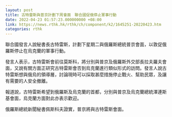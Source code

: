 ```yaml
---
layout: post
title: 古特雷斯與普京計劃下周會面　聯合國促俄停止軍事行動
date: 2022-04-23 01:57:23.000000000 +08:00
link: https://news.rthk.hk/rthk/ch/component/k2/1645251-20220423.htm
categories: rthk
---
```


聯合國發言人說秘書長古特雷斯，計劃下星期二與俄羅斯總統普京會面，以敦促俄羅斯停止在烏克蘭的軍事行動。

發言人表示，古特雷斯會前往莫斯科，將分別與普京及俄羅斯外交部長拉夫羅夫會面，又說有關方面正研究古特雷斯會否到烏克蘭進行類似形式的訪問。發言人說古特雷斯想與俄烏的領導層，討論現時可以採取甚麼措施停止戰火、幫助民眾，及讓有需要的人安全撤離。

報道說，古特雷斯希望到俄羅斯及烏克蘭的首都，分別與普京及烏克蘭總統澤連斯基會面，烏克蘭方面對此亦表示歡迎。

俄羅斯總統新聞秘書佩斯科夫證實，普京將與古特雷斯會面。
